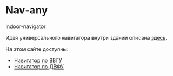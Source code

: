 # Nav-any
Indoor-navigator

Идея универсального навигатора внутри зданий описана [здесь](https://habr.com/ru/sandbox/171460/).

На этом сайте доступны:
  * [Навигатор по ВВГУ](https://lapkin25.github.io/Nav-any/VVSU)
  * [Навигатор по ДВФУ](https://lapkin25.github.io/Nav-any/FEFU)
